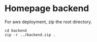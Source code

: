 # Homepage backend

For aws deployment, zip the root directory.

```
cd backend
zip -r ../backend.zip .
```
